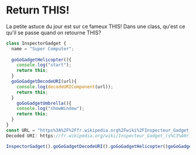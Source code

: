 # Return THIS!

La petite astuce du jour est sur ce fameux THIS! Dans une class, qu'est ce qu'il se passe quand on retourne THIS?

```javascript
class InspectorGadget {
  name = "Super Computer";
  
  goGoGadgetHelicopter(){
    console.log("start");
    return this;
  }
  goGoGadgetDecodeURI(url){
    console.log(decodeURIComponent(url));
    return this;
  }
    goGoGadgetUmbrella(){
    console.log("showWindow");
    return this;
  }
}
const URL = "https%3A%2F%2Ffr.wikipedia.org%2Fwiki%2FInspecteur_Gadget_(s%25C3%25A9rie_t%25C3%25A9l%25C3%25A9vis%25C3%25A9e_d%2527animation%2C_1983)
Decoded URI: https://fr.wikipedia.org/wiki/Inspecteur_Gadget_(s%C3%A9rie_t%C3%A9l%C3%A9vis%C3%A9e_d%27animation,_1983)";

InspectorGadget().goGoGadgetDecodeURI().goGoGadgetHelicopter()goGoGadgetUmbrella();

```
